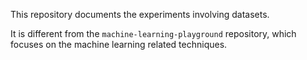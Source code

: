 This repository documents the experiments involving datasets.

It is different from the `machine-learning-playground` repository, which focuses on the machine learning related techniques.
